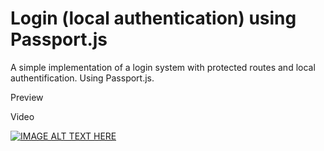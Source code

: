 # Login (local authentication) using Passport.js
A simple implementation of a login system with protected routes and local authentification. Using Passport.js.

Preview



Video

[![IMAGE ALT TEXT HERE](https://img.youtube.com/vi/8RUhWfc9hOI/0.jpg)](https://www.youtube.com/watch?v=8RUhWfc9hOI)
